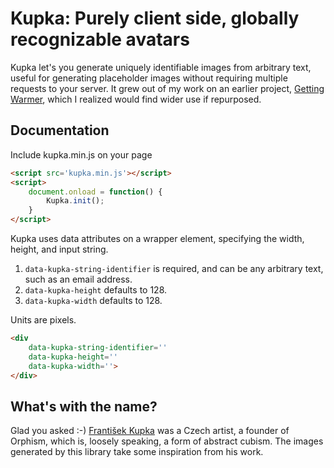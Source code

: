 # Kupka: Purely client side, globally recognizable avatars

Kupka let's you generate uniquely identifiable images from arbitrary text,
useful for generating placeholder images without requiring multiple requests
to your server. It grew out of my work on an earlier project, 
[Getting Warmer](https://okal.github.io/getting-warmer), which I realized would
find wider use if repurposed.

## Documentation

Include kupka.min.js on your page

``` html
<script src='kupka.min.js'></script>
<script>
	document.onload = function() {
		Kupka.init();
	}
</script>
```

Kupka uses data attributes on a wrapper element, specifying the width, height,
and input string.

1. `data-kupka-string-identifier` is required, and can be any arbitrary text, such
as an email address.
2. `data-kupka-height` defaults to 128.
3. `data-kupka-width` defaults to 128.

Units are pixels.

```html
<div
	data-kupka-string-identifier=''
	data-kupka-height=''
	data-kupka-width=''>
</div>
```

## What's with the name?

Glad you asked :-) [František Kupka](https://en.wikipedia.org/wiki/Franti%C5%A1ek_Kupka)
was a Czech artist, a founder of Orphism, which is, loosely speaking, a form of  abstract
cubism. The images generated by this library take some inspiration from his work.

